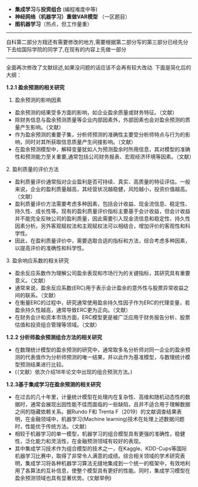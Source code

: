 - **集成学习**与**投资组合** (编程难度中等)
- **神经网络（机器学习）重做VAR模型** （一区题目）
- **图机器学习**（热点，但工作量重）

---

自科第二部分方翔还有需要修改的地方,需要根据第二部分写的第三部分已经先分下去给国际学院的同学了,在现有的内容上先做一部分

---
全面再次修改了文献综述,如果没问题的话应该不会再有较大改动.
下面是简化后的大纲：

**1.2.1 盈余预测的相关研究**

1. 盈余预测的影响因素
- 盈余预测的结果受多方面的影响，如企业盈余质量或财务特征。（文献）
- 除财务信息与盈余预测质量等企业内部因素外，外部因素也会对盈余预测的质量产生影响。（文献）
- 作为盈余预测的重要子集，分析师预测的准确性主要受分析师特点与行为的影响，同时对其所获取信息质量产生间接影响。（文献）
- 在盈余预测模型中，解释变量犹如人为预测盈余时所用信息，其对模型的准确性和预测能力至关重要,通常包括公司财务报表、宏观经济环境等因素。（文献）

2. 盈利质量的评价方法
- 盈利质量评价通常指对企业盈利是否可持续、真实、高质量的特征评估。一般来说，企业的盈利质量越高，其经营状况越稳健，风险越小，投资价值越高。
（文献）
- 盈利质量评价方法需要考虑多种因素，包括会计收益、现金流信息、稳定性、持久性、成长性等。现有的盈利质量评价指标主要基于会计收益，但会计收益并不能完全反映公司的盈利质量，因此需要引入现金流信息和稳定性、持久性因素分析。另外客观赋权法和主观赋权法可以相结合，增加评价的客观性和科学性。
- 因此，在盈利质量评价中，需要选取合适的指标和方法，综合考虑多种因素，以提高评价的准确性和科学性。

3. 盈余响应系数的相关研究
- 盈余反应系数作为理解公司盈余表现和市场行为的关键指标，其研究具有重要意义。（文献）
- 通常来说，盈余反应系数(ERC)用于表示会计盈余的意外性与股票异常收益之间的联系。（文献）
- 在衡量ERC的过程中，研究通常使用盈余持久性因子作为ERC的代理变量，若盈余持久性越高，通常导致ERC更为正向。（文献）
- 在财务会计和资本市场方面，ERC模型更是被广泛应用于财务报告分析、股票估值和投资组合管理等领域。（文献）

**1.2.2 分析师盈余预测组合方法的相关研究**
- 在数理统计模型的盈余预测的研究中，通常取多名分析师对同一企业的盈余预测的代表值作为分析师预测的唯一结果，并以此作为基准模型，与数理统计模型预测结果进行比较。
- (（文献）依次介绍18年论文中出现的组合预测方法。)

**1.2.3基于集成学习在盈余预测的相关研究**
- 在过去的几十年里，计量统计模型在处理内在复杂性、高维和随机动态性的数据时，通常会展现出因性能不佳而面临的一些缺陷，且并不适合用于理解数据之间的隐藏依赖关系。据Rundo F和 Trenta F（2019）的文献调查结果表明，在金融领域中，机器学习(Machine learning)技术在处理上述数据问题时，性能优于传统方法。（文献）
- 相较于机器学习的单一模型，机器学习的组合模型具有更强的准确性，稳健性，泛化能力和灵活性，在金融预测领域有较好的表现。
- 其中集成学习技术作为组合模型的技术之一，在Kaggle、KDD-Cups等国际机器学习比赛中，取得了非常令人满意的成绩。综合相关领域的学术研究表明，集成学习将各种机器学习算法无缝地集成到一个统一的框架中，有效地利用了各算法的互补信息，使整个模型具有更好的性能。同时，集成学习模型在盈余预测领域也具有显著优势。(文献举例)
